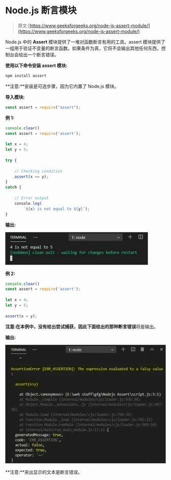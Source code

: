 # Node.js 断言模块

> 原文:[https://www.geeksforgeeks.org/node-js-assert-module/](https://www.geeksforgeeks.org/node-js-assert-module/)

Node.js 中的 **Assert** 模块提供了一堆对函数断言有用的工具。assert 模块提供了一组用于验证不变量的断言函数。如果条件为真，它将不会输出其他任何东西，控制台会给出一个断言错误。

**使用以下命令安装 assert 模块:**

```js
npm install assert
```

**注意:**安装是可选步骤，因为它内置了 Node.js 模块。

**导入模块:**

```js
const assert = require("assert");
```

**例 1:**

```js
console.clear()
const assert = require('assert');

let x = 4;
let y = 5;

try {

    // Checking condition
    assert(x == y);
}
catch {

    // Error output
    console.log(
        `${x} is not equal to ${y}`);
}
```

**输出:**

![](img/6fad01f9fdbb44b66aa139734524ff3a.png)

**例 2:**

```js
console.clear()
const assert = require('assert');

let x = 4;
let y = 5;

assert(x > y);
```

**注意:**在本例中，没有给出尝试捕获，因此下面给出的那种**断言错误**将是输出。

**输出:**

![](img/85945889ee090768753d316743f5be1a.png)

**注意:**突出显示的文本是断言错误。
